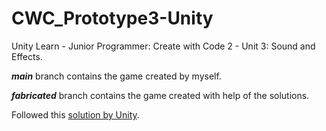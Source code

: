 # CWC_Prototype3-Unity
Unity Learn - Junior Programmer: Create with Code 2 - Unit 3: Sound and Effects.

***main*** branch contains the game created by myself.

***fabricated*** branch contains the game created with help of the solutions.

Followed this [solution by Unity](https://connect-prd-cdn.unity.com/20210505/00ca7bdf-a2e1-4095-a29d-d084e759c206/Unit%203%20-%20Bonus%20Features%20Solutions.pdf?_ga=2.178653220.144497960.1641046322-372347527.1640751420).